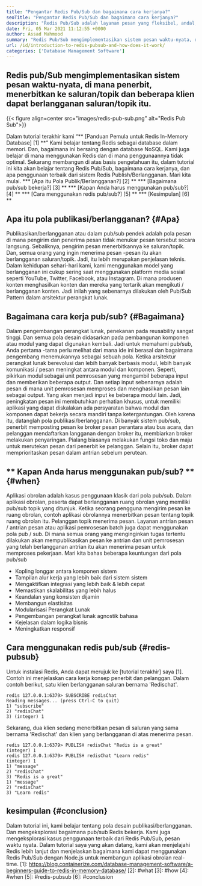 ```yaml
---
title: "Pengantar Redis Pub/Sub dan bagaimana cara kerjanya?" 
seoTitle: "Pengantar Redis Pub/Sub dan bagaimana cara kerjanya?" 
description: "Redis Pub/Sub adalah layanan pesan yang fleksibel, andal, real-time untuk aplikasi independen untuk menerbitkan dan berlangganan acara asinkron." 
date: Fri, 05 Mar 2021 11:12:55 +0000
author: Assad Mahmood
summary: "Redis Pub/Sub mengimplementasikan sistem pesan waktu-nyata, di mana penerbit, menerbitkan ke saluran/topik dan beberapa klien dapat berlangganan saluran/topik itu." 
url: /id/introduction-to-redis-pubsub-and-how-does-it-work/
categories: ['Database Management Software']
---
```


## Redis pub/Sub mengimplementasikan sistem pesan waktu-nyata, di mana penerbit, menerbitkan ke saluran/topik dan beberapa klien dapat berlangganan saluran/topik itu.

{{< figure align=center src="images/redis-pub-sub.png" alt="Redis Pub Sub">}}

Dalam tutorial terakhir kami “** [Panduan Pemula untuk Redis In-Memory Database] [1] **” Kami belajar tentang Redis sebagai database dalam memori. Dan, bagaimana ini bersaing dengan database NoSQL. Kami juga belajar di mana menggunakan Redis dan di mana penggunaannya tidak optimal. Sekarang membangun di atas basis pengetahuan itu, dalam tutorial ini kita akan belajar tentang Redis Pub/Sub, bagaimana cara kerjanya, dan apa penggunaan terbaik dari sistem Redis Publish/Berlangganan. Mari kita mulai.
  *** [Apa itu Pola Publik/Berlangganan?] [2] **
  *** [Bagaimana pub/sub bekerja?] [3] **
  *** [Kapan Anda harus menggunakan pub/sub?] [4] **
  *** [Cara menggunakan redis pub/sub?] [5] **
  *** [Kesimpulan] [6] **

## Apa itu pola publikasi/berlangganan? {#Apa}
Publikasikan/berlangganan atau dalam pub/sub pendek adalah pola pesan di mana pengirim dan penerima pesan tidak menukar pesan tersebut secara langsung. Sebaliknya, pengirim pesan menerbitkannya ke saluran/topik. Dan, semua orang yang ingin menerima pesan -pesan itu akan berlangganan saluran/topik. Jadi, itu lebih merupakan penjelasan teknis. Dalam kehidupan sehari-hari kami, kami menggunakan model yang berlangganan ini cukup sering saat menggunakan platform media sosial seperti YouTube, Twitter, Facebook, atau Instagram. Di mana produsen konten menghasilkan konten dan mereka yang tertarik akan mengikuti / berlangganan konten. Jadi inilah yang sebenarnya dilakukan oleh Pub/Sub Pattern dalam arsitektur perangkat lunak.

## Bagaimana cara kerja pub/sub? {#Bagaimana}
Dalam pengembangan perangkat lunak, penekanan pada reusability sangat tinggi. Dan semua pola desain didasarkan pada pembangunan komponen atau modul yang dapat digunakan kembali. Jadi untuk memahami pub/sub, Anda pertama -tama perlu melihat dari mana ide ini berasal dan bagaimana pengembang menemukannya sebagai sebuah pola.
Ketika arsitektur perangkat lunak berevolusi dan lebih banyak berbasis modul, lebih banyak komunikasi / pesan meningkat antara modul dan komponen. Seperti, pikirkan modul sebagai unit pemrosesan yang mengambil beberapa input dan memberikan beberapa output. Dan setiap input sebenarnya adalah pesan di mana unit pemrosesan memproses dan menghasilkan pesan lain sebagai output. Yang akan menjadi input ke beberapa modul lain. Jadi, peningkatan pesan ini membutuhkan perhatian khusus, untuk memiliki aplikasi yang dapat diskalakan ada persyaratan bahwa modul dan komponen dapat bekerja secara mandiri tanpa ketergantungan. Oleh karena itu, datanglah pola publikasi/berlangganan.
Di banyak sistem pub/sub, penerbit memposting pesan ke broker pesan perantara atau bus acara, dan pelanggan mendaftarkan langganan dengan broker itu, membiarkan broker melakukan penyaringan. Pialang biasanya melakukan fungsi toko dan maju untuk merutekan pesan dari penerbit ke pelanggan. Selain itu, broker dapat memprioritaskan pesan dalam antrian sebelum perutean.

## ** Kapan Anda harus menggunakan pub/sub? ** {#when}
Aplikasi obrolan adalah kasus penggunaan klasik dari pola pub/sub. Dalam aplikasi obrolan, peserta dapat berlangganan ruang obrolan yang memiliki pub/sub topik yang ditunjuk. Ketika seorang pengguna mengirim pesan ke ruang obrolan, contoh aplikasi obrolannya menerbitkan pesan tentang topik ruang obrolan itu. Pelanggan topik menerima pesan.
Layanan antrian pesan / antrian pesan atau aplikasi pemrosesan batch juga dapat menggunakan pola pub / sub. Di mana semua orang yang menginginkan tugas tertentu dilakukan akan mempublikasikan pesan ke antrian dan unit pemrosesan yang telah berlangganan antrian itu akan menerima pesan untuk memproses pekerjaan.
Mari kita bahas beberapa keuntungan dari pola pub/sub
  * Kopling longgar antara komponen sistem
  * Tampilan alur kerja yang lebih baik dari sistem sistem
  * Mengaktifkan integrasi yang lebih baik & lebih cepat
  * Memastikan skalabilitas yang lebih halus
  * Keandalan yang konsisten dijamin
  * Membangun elastisitas
  * Modularisasi Perangkat Lunak
  * Pengembangan perangkat lunak agnostik bahasa
  * Kejelasan dalam logika bisnis
  * Meningkatkan responsif

## Cara menggunakan redis pub/sub {#redis-pubsub}
Untuk instalasi Redis, Anda dapat merujuk ke [tutorial terakhir] saya [1]. Contoh ini menjelaskan cara kerja konsep penerbit dan pelanggan. Dalam contoh berikut, satu klien berlangganan saluran bernama 'Redischat'.
```
redis 127.0.0.1:6379> SUBSCRIBE redisChat  
Reading messages... (press Ctrl-C to quit) 
1) "subscribe" 
2) "redisChat" 
3) (integer) 1 
```
Sekarang, dua klien sedang menerbitkan pesan di saluran yang sama bernama 'Redischat' dan klien yang berlangganan di atas menerima pesan.
```
redis 127.0.0.1:6379> PUBLISH redisChat "Redis is a great"  
(integer) 1  
redis 127.0.0.1:6379> PUBLISH redisChat "Learn redis"  
(integer) 1   
1) "message" 
2) "redisChat" 
3) "Redis is a great" 
1) "message" 
2) "redisChat" 
3) "Learn redis" 

```

## kesimpulan {#conclusion}
Dalam tutorial ini, kami belajar tentang pola desain publikasi/berlangganan. Dan mengeksplorasi bagaimana pub/sub Redis bekerja. Kami juga mengeksplorasi kasus penggunaan terbaik dari Redis Pub/Sub, pesan waktu nyata. Dalam tutorial saya yang akan datang, kami akan menjelajahi Redis lebih lanjut dan menjelaskan bagaimana kami dapat menggunakan Redis Pub/Sub dengan Node.js untuk membangun aplikasi obrolan real-time.
[1]: https://blog.containerize.com/database-management-software/a-beginners-guide-to-redis-in-memory-database/
[2]: #what
[3]: #how
[4]: #when
[5]: #redis-pubsub
[6]: #conclusion
